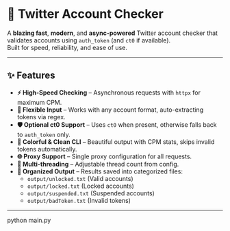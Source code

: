 # 🚀 Twitter Account Checker

A **blazing fast**, **modern**, and **async-powered** Twitter account checker that validates accounts using `auth_token` (and `ct0` if available).  
Built for speed, reliability, and ease of use.

---

## ✨ Features

- **⚡ High-Speed Checking** – Asynchronous requests with `httpx` for maximum CPM.
- **🔎 Flexible Input** – Works with any account format, auto-extracting tokens via regex.
- **🛡 Optional ct0 Support** – Uses `ct0` when present, otherwise falls back to `auth_token` only.
- **🎨 Colorful & Clean CLI** – Beautiful output with CPM stats, skips invalid tokens automatically.
- **🌐 Proxy Support** – Single proxy configuration for all requests.
- **🧵 Multi-threading** – Adjustable thread count from config.
- **📂 Organized Output** – Results saved into categorized files:
  - `output/unlocked.txt` (Valid accounts)
  - `output/locked.txt` (Locked accounts)
  - `output/suspended.txt` (Suspended accounts)
  - `output/badToken.txt` (Invalid tokens)

---

python main.py 
